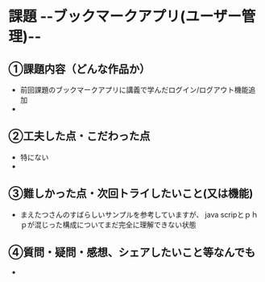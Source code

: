 # 課題  --ブックマークアプリ(ユーザー管理)--

## ①課題内容（どんな作品か）
- 前回課題のブックマークアプリに講義で学んだログイン/ログアウト機能追加
- 


## ②工夫した点・こだわった点
- 特にない
- 

## ③難しかった点・次回トライしたいこと(又は機能)
- まえたつさんのすばらしいサンプルを参考していますが、
  java scripとｐｈｐが混じった構成についてまだ完全に理解できない状態
  


## ④質問・疑問・感想、シェアしたいこと等なんでも
- 
